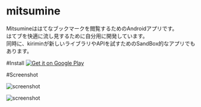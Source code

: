 mitsumine
=========
Mitsumineははてなブックマークを閲覧するためのAndroidアプリです。  
はてブを快適に流し見するために自分用に開発しています。  
同時に、kiriminが新しいライブラリやAPIを試すためのSandBox的なアプリでもあります。

#Install
<a href="https://play.google.com/store/apps/details?id=me.kirimin.mitsumine">
  <img alt="Get it on Google Play"
       src="https://developer.android.com/images/brand/en_generic_rgb_wo_60.png" />
</a>

#Screenshot

![screenshot](https://lh3.ggpht.com/5srrj7bJHRYTd_B47c3U32mWMn4s90MfHAzPd5eOdLdHwZMCO01GQrYPLhMhXRv5SO4=h900-rw)  
  
![screenshot](https://lh3.ggpht.com/LbgrpX32BODHmQYRfKK6_pAF3BIlGiUNCBERUW2AduHN9KMugXPG2_G6MKTAvOGkuQ=h900-rw)  
